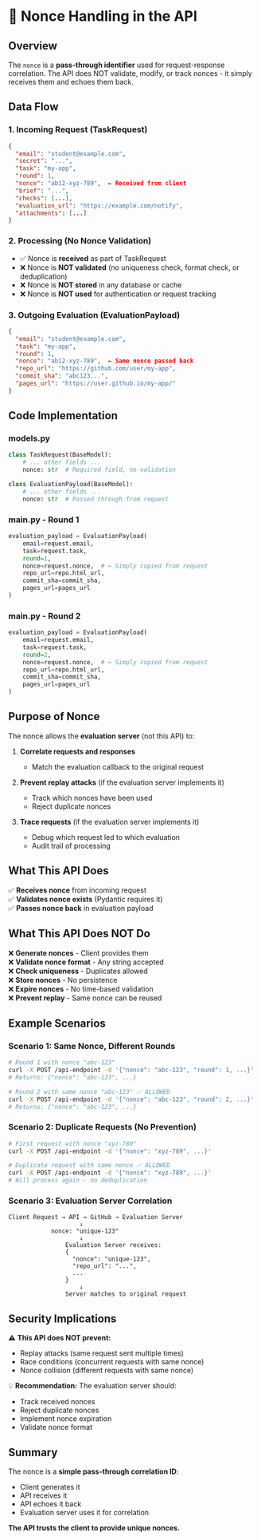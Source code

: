 # 🔑 Nonce Handling in the API

## Overview
The `nonce` is a **pass-through identifier** used for request-response correlation. The API does NOT validate, modify, or track nonces - it simply receives them and echoes them back.

## Data Flow

### 1. **Incoming Request** (TaskRequest)
```json
{
  "email": "student@example.com",
  "secret": "...",
  "task": "my-app",
  "round": 1,
  "nonce": "ab12-xyz-789",  ← Received from client
  "brief": "...",
  "checks": [...],
  "evaluation_url": "https://example.com/notify",
  "attachments": [...]
}
```

### 2. **Processing** (No Nonce Validation)
- ✅ Nonce is **received** as part of TaskRequest
- ❌ Nonce is **NOT validated** (no uniqueness check, format check, or deduplication)
- ❌ Nonce is **NOT stored** in any database or cache
- ❌ Nonce is **NOT used** for authentication or request tracking

### 3. **Outgoing Evaluation** (EvaluationPayload)
```json
{
  "email": "student@example.com",
  "task": "my-app",
  "round": 1,
  "nonce": "ab12-xyz-789",  ← Same nonce passed back
  "repo_url": "https://github.com/user/my-app",
  "commit_sha": "abc123...",
  "pages_url": "https://user.github.io/my-app/"
}
```

## Code Implementation

### models.py
```python
class TaskRequest(BaseModel):
    # ... other fields ...
    nonce: str  # Required field, no validation

class EvaluationPayload(BaseModel):
    # ... other fields ...
    nonce: str  # Passed through from request
```

### main.py - Round 1
```python
evaluation_payload = EvaluationPayload(
    email=request.email,
    task=request.task,
    round=1,
    nonce=request.nonce,  # ← Simply copied from request
    repo_url=repo.html_url,
    commit_sha=commit_sha,
    pages_url=pages_url
)
```

### main.py - Round 2
```python
evaluation_payload = EvaluationPayload(
    email=request.email,
    task=request.task,
    round=2,
    nonce=request.nonce,  # ← Simply copied from request
    repo_url=repo.html_url,
    commit_sha=commit_sha,
    pages_url=pages_url
)
```

## Purpose of Nonce

The nonce allows the **evaluation server** (not this API) to:

1. **Correlate requests and responses**
   - Match the evaluation callback to the original request
   
2. **Prevent replay attacks** (if the evaluation server implements it)
   - Track which nonces have been used
   - Reject duplicate nonces

3. **Trace requests** (if the evaluation server implements it)
   - Debug which request led to which evaluation
   - Audit trail of processing

## What This API Does

✅ **Receives nonce** from incoming request  
✅ **Validates nonce exists** (Pydantic requires it)  
✅ **Passes nonce back** in evaluation payload  

## What This API Does NOT Do

❌ **Generate nonces** - Client provides them  
❌ **Validate nonce format** - Any string accepted  
❌ **Check uniqueness** - Duplicates allowed  
❌ **Store nonces** - No persistence  
❌ **Expire nonces** - No time-based validation  
❌ **Prevent replay** - Same nonce can be reused  

## Example Scenarios

### Scenario 1: Same Nonce, Different Rounds
```bash
# Round 1 with nonce "abc-123"
curl -X POST /api-endpoint -d '{"nonce": "abc-123", "round": 1, ...}'
# Returns: {"nonce": "abc-123", ...}

# Round 2 with same nonce "abc-123" ✅ ALLOWED
curl -X POST /api-endpoint -d '{"nonce": "abc-123", "round": 2, ...}'
# Returns: {"nonce": "abc-123", ...}
```

### Scenario 2: Duplicate Requests (No Prevention)
```bash
# First request with nonce "xyz-789"
curl -X POST /api-endpoint -d '{"nonce": "xyz-789", ...}'

# Duplicate request with same nonce ✅ ALLOWED
curl -X POST /api-endpoint -d '{"nonce": "xyz-789", ...}'
# Will process again - no deduplication
```

### Scenario 3: Evaluation Server Correlation
```
Client Request → API → GitHub → Evaluation Server
                    ↓
            nonce: "unique-123"
                    ↓
                Evaluation Server receives:
                {
                  "nonce": "unique-123",
                  "repo_url": "...",
                  ...
                }
                    ↓
                Server matches to original request
```

## Security Implications

⚠️ **This API does NOT prevent:**
- Replay attacks (same request sent multiple times)
- Race conditions (concurrent requests with same nonce)
- Nonce collision (different requests with same nonce)

💡 **Recommendation:** The evaluation server should:
- Track received nonces
- Reject duplicate nonces
- Implement nonce expiration
- Validate nonce format

## Summary

The nonce is a **simple pass-through correlation ID**:
- Client generates it
- API receives it
- API echoes it back
- Evaluation server uses it for correlation

**The API trusts the client to provide unique nonces.**

